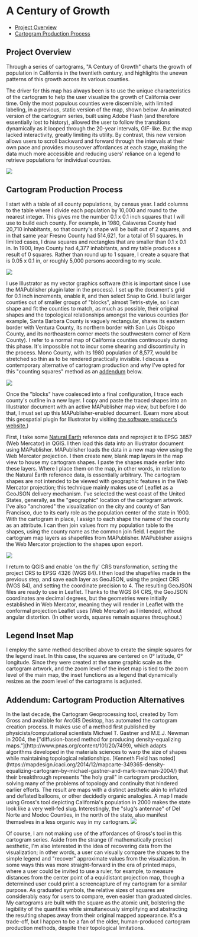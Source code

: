 # A Century of Growth

* [Project Overview](#project-overview)
* [Cartogram Production Process](#cartogram-process)

<h2 id="project-overview">Project Overview</h2>

Through a series of cartograms, "A Century of Growth" charts the growth of population in California in the twentieth century, and highlights the uneven patterns of this growth across its various counties.

The driver for this map has always been is to use the unique characteristics of the cartogram to help the user visualize the growth of California over time. Only the most populous counties were discernible, with limited labeling, in a previous, static version of the map, shown below. An animated version of the cartogram series, built using Adobe Flash (and therefore essentially lost to history), allowed the user to follow the transitions dynamically as it looped through the 20-year intervals, GIF-like. But the map lacked interactivity, greatly limiting its utility. By contrast, this new version allows users to scroll backward and forward through the intervals at their own pace and provides mouseover affordances at each stage, making the data much more accessible and reducing users' reliance on a legend to retrieve populations for individual counties.

<img src="ca_cartogram_scaled.png">

<h2 id="cartogram-process">Cartogram Production Process</h2>

I start with a table of all county populations, by census year. I add columns to the table where I divide each population by 10,000 and round to the nearest integer. This gives me the number 0.1 x 0.1 inch squares that I will use to build each county. For example, in 1980, Calaveras County had 20,710 inhabitants, so that county's shape will be built out of 2 squares, and in that same year Fresno County had 514,621, for a total of 51 squares. In limited cases, I draw squares and rectangles that are smaller than 0.1 x 0.1 in. In 1900, Inyo County had 4,377 inhabitants, and my table produces a result of 0 squares. Rather than round up to 1 square, I create a square that is 0.05 x 0.1 in, or roughly 5,000 persons according to my scale.

<img src="img/population-table.jpg">

I use Illustrator as my vector graphics software (this is important since I use the MAPublisher plugin later in the process). I set up the document's grid for 0.1 inch increments, enable it, and then select Snap to Grid. I build larger counties out of smaller groups of "blocks", almost Tetris-style, so I can shape and fit the counties to match, as much as possible, their original shapes and the topological relationships amongst the various counties (for example, Santa Barbara County is vaguely rectangular, shares its eastern border with Ventura County, its northern border with San Luis Obispo County, and its northeastern corner meets the southwestern corner of Kern County). I refer to a normal map of California counties continuously during this phase. It's impossible not to incur some shearing and discontinuity in the process. Mono County, with its 1980 population of 8,577, would be stretched so thin as to be rendered practically invisible. I discuss a contemporary alternative of cartogram production and why I've opted for this "counting squares" method as an [addendum](#addendum-cartogram-production-alternatives) below.

<img src="img/counting-squares-1940.png">

Once the "blocks" have coalesced into a final configuration, I trace each county's outline in a new layer. I copy and paste the traced shapes into an Illustrator document with an active MAPublisher map view, but before I do that, I must set up this MAPublisher-enabled document. (Learn more about this geospatial plugin for Illustrator by visiting [the software producer's website.](https://www.avenza.com/mapublisher/))

First, I take some [Natural Earth](http://www.naturalearthdata.com/) reference data and reproject it to EPSG 3857 (Web Mercator) in QGIS. I then load this data into an Illustrator document using MAPublisher. MAPublisher loads the data in a new map view using the Web Mercator projection. I then create new, blank map layers in the map view to house my cartogram shapes. I paste the shapes made earlier into these layers. Where I place them on the map, in other words, in relation to the Natural Earth reference data, is essentially arbitrary. The cartogram shapes are not intended to be viewed with geographic features in the Web Mercator projection; this technique mainly makes use of Leaflet as a GeoJSON delivery mechanism. I've selected the west coast of the United States, generally, as the "geographic" location of the cartogram artwork. I've also "anchored" the visualization on the city and county of San Francisco, due to its early role as the population center of the state in 1900. With the cartogram in place, I assign to each shape the name of the county as an attribute. I can then join values from my population table to the shapes, using the county name as the common join field. I export the cartogram map layers as shapefiles from MAPublisher. MAPublisher assigns the Web Mercator projection to the shapes upon export.

<img src="img/california_cartogram_mapublisher.jpg">

I return to QGIS and enable 'on the fly' CRS transformation, setting the project CRS to EPSG 4326 (WGS 84). I then load the shapefiles made in the previous step, and save each layer as GeoJSON, using the project CRS (WGS 84), and setting the coordinate precision to 4. The resulting GeoJSON files are ready to use in Leaflet. Thanks to the WGS 84 CRS, the GeoJSON coordinates are decimal degrees, but the geometries were initially established in Web Mercator, meaning they will render in Leaflet with the conformal projection Leaflet uses (Web Mercator) as I intended, without angular distortion. (In other words, squares remain squares throughout.)

<h2>Legend Inset Map</h2>

I employ the same method described above to create the simple squares for the legend inset. In this case, the squares are centered on 0&deg; latitude, 0&deg; longitude. Since they were created at the same graphic scale as the cartogram artwork, and the zoom level of the inset map is tied to the zoom level of the main map, the inset functions as a legend that dynamically resizes as the zoom level of the cartograms is adjusted.

<h2 id="addendum-cartogram-production-alternatives">Addendum: Cartogram Production Alternatives</h2>
In the last decade, the Cartogram Geoprocessing tool, created by Tom Gross and available for ArcGIS Desktop, has automated the cartogram creation process. It makes use of a method first published by physicists/computational scientists Michael T. Gastner  and M.E.J. Newman in 2004, the ["diffusion-based method for producing density-equalizing maps."](http://www.pnas.org/content/101/20/7499), which adapts algorithms developed in the materials sciences to warp the size of shapes while maintaining topological relationships. [Kenneth Field has noted](https://mapdesign.icaci.org/2014/12/mapcarte-349365-density-equalizing-cartogram-by-michael-gastner-and-mark-newman-2004/) that their breakthrough represents "the holy grail" in cartogram production, solving many of the problems of topology and continuity that hindered earlier efforts. The result are maps with a distinct aesthetic akin to inflated and deflated balloons, or other decidedly organic analogies. A map I made using Gross's tool depicting California's population in 2000 makes the state look like a very well-fed slug. Interestingly, the "slug's antennae" of Del Norte and Modoc Counties, in the north of the state, also manifest themselves in a less organic way in my cartogram.

<img src="img/CA-cartogram-GIS.jpg">

Of course, I am not making use of the affordances of Gross's tool in this cartogram series. Aside from the strange (if mathematically precise) aesthetic, I'm also interested in the idea of recovering data from the visualization; in other words, a user can visually compare the shapes to the simple legend and "recover" approximate values from the visualization. In some ways this was more straight-forward in the era of printed maps, where a user could be invited to use a ruler, for example, to measure distances from the center point of a equidistant projection map, though a determined user could print a screencapture of my cartogram for a similar purpose. As graduated symbols, the relative sizes of squares are considerably easy for users to compare, even easier than graduated circles. My cartograms are built with the square as the atomic unit, bolstering the legibility of the quantities while simultaneously simplifying and abstracting the resulting shapes away from their original mapped appearance. It's a trade-off, but I happen to be a fan of the older, human-produced cartogram production methods, despite their topological limitations.
